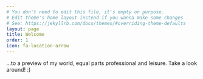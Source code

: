 ```yaml
---
# You don't need to edit this file, it's empty on purpose.
# Edit theme's home layout instead if you wanna make some changes
# See: https://jekyllrb.com/docs/themes/#overriding-theme-defaults
layout: page
title: Welcome
order: 1
icon: fa-location-arrow
---
```


...to a preview of my world, equal parts professional and leisure. Take a look around! :)
